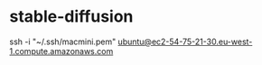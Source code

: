 # stable-diffusion

ssh -i "~/.ssh/macmini.pem" ubuntu@ec2-54-75-21-30.eu-west-1.compute.amazonaws.com